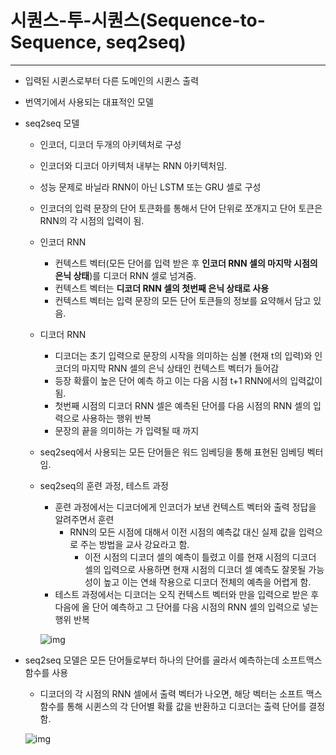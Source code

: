 # 시퀀스-투-시퀀스(Sequence-to-Sequence, seq2seq)

<hr>

- 입력된 시퀸스로부터 다른 도메인의 시퀸스 출력

- 번역기에서 사용되는 대표적인 모델

- seq2seq 모델

  - 인코더, 디코더 두개의 아키텍처로 구성

  - 인코더와 디코더 아키텍처 내부는 RNN 아키텍처임.

  - 성능 문제로 바닐라 RNN이 아닌 LSTM 또는 GRU 셀로 구성

  - 인코더의 입력 문장의 단어 토큰화를 통해서 단어 단위로 쪼개지고 단어 토큰은 RNN의 각 시점의 입력이 됨.

  - 인코더 RNN

    - 컨텍스트 벡터(모든 단어를 입력 받은 후 **인코더 RNN 셀의 마지막 시점의 은닉 상태**)를 디코더 RNN 셀로 넘겨줌.
    - 컨텍스트 벡터는 **디코더 RNN 셀의 첫번째 은닉 상태로 사용**
    - 컨텍스트 벡터는 입력 문장의 모든 단어 토큰들의 정보를 요약해서 담고 있음.

  - 디코더 RNN

    - 디코더는 초기 입력으로 문장의 시작을 의미하는 심볼 <sos>(현재 t의 입력)와 인코더의 마지막 RNN 셀의 은닉 상태인 컨텍스트 벡터가 들어감
    - 등장 확률이 높은 단어 예측 하고 이는 다음 시점 t+1 RNN에서의 입력값이 됨.
    - 첫번째 시점의 디코더 RNN 셀은 예측된 단어를 다음 시점의 RNN 셀의 입력으로 사용하는 행위 반복
    - 문장의 끝을 의미하는 <eos>가 입력될 때 까지

  - seq2seq에서 사용되는 모든 단어들은 워드 임베딩을 통해 표현된 임베딩 벡터임.

  - seq2seq의 훈련 과정, 테스트 과정

    - 훈련 과정에서는 디코더에게 인코더가 보낸 컨텍스트 벡터와 출력 정답을 알려주면서 훈련
      - RNN의 모든 시점에 대해서 이전 시점의 예측값 대신 실제 값을 입력으로 주는 방법을 교사 강요라고 함.
        - 이전 시점의 디코더 셀의 예측이 틀렸고 이를 현재 시점의 디코더 셀의 입력으로 사용하면 현재 시점의 디코더 셀 예측도 잘못될 가능성이 높고 이는 연쇄 작용으로 디코더 전체의 예측을 어렵게 함.
    - 테스트 과정에서는 디코더는 오직 컨텍스트 벡터와 <sos>만을 입력으로 받은 후 다음에 올 단어 예측하고 그 단어를 다음 시점의 RNN 셀의 입력으로 넣는 행위 반복

    ![img](https://wikidocs.net/images/page/24996/%EB%8B%A8%EC%96%B4%ED%86%A0%ED%81%B0%EB%93%A4%EC%9D%B4.PNG)

- seq2seq 모델은 모든 단어들로부터 하나의 단어를 골라서 예측하는데 소프트맥스 함수를 사용

  - 디코더의 각 시점의 RNN 셀에서 출력 벡터가 나오면, 해당 벡터는 소프트 맥스 함수를 통해 시퀸스의 각 단어별 확률 값을 반환하고 디코더는 출력 단어를 결정함.

  ![img](https://wikidocs.net/images/page/24996/decodernextwordprediction.PNG)